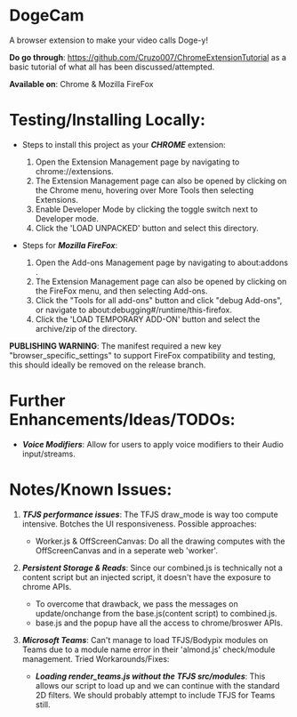 # DogeCam
 A browser extension to make your video calls Doge-y!

 **Do go through**: https://github.com/Cruzo007/ChromeExtensionTutorial as a basic tutorial of what all has been discussed/attempted.
 
 **Available on**: Chrome & Mozilla FireFox

# Testing/Installing Locally:

* Steps to install this project as your ***CHROME*** extension:
  1. Open the Extension Management page by navigating to chrome://extensions.
  2. The Extension Management page can also be opened by clicking on the Chrome menu, hovering over More Tools then selecting Extensions.  
  3. Enable Developer Mode by clicking the toggle switch next to Developer mode.
  4. Click the 'LOAD UNPACKED' button and select this directory.

* Steps for ***Mozilla FireFox***:
  1. Open the Add-ons Management page by navigating to about:addons .
  2. The Extension Management page can also be opened by clicking on the FireFox menu, and then selecting Add-ons.  
  3. Click the "Tools for all add-ons" button and click "debug Add-ons", or navigate to about:debugging#/runtime/this-firefox.
  4. Click the 'LOAD TEMPORARY ADD-ON' button and select the archive/zip of the directory.
 
 **PUBLISHING WARNING**: The manifest required a new key "browser_specific_settings" to support FireFox compatibility and testing, this should ideally be removed on the release branch.

# Further Enhancements/Ideas/TODOs:

* ***Voice Modifiers***: Allow for users to apply voice modifiers to their Audio input/streams.
    
    
# Notes/Known Issues:

1. ***TFJS performance issues***: The TFJS draw_mode is way too compute intensive. Botches the UI responsiveness. Possible approaches:
    * Worker.js & OffScreenCanvas: Do all the drawing computes with the OffScreenCanvas and in a seperate web 'worker'.
  
2. ***Persistent Storage & Reads***: Since our combined.js is technically not a content script but an injected script, it doesn't have the exposure to chrome APIs.
    * To overcome that drawback, we pass the messages on update/onchange from the base.js(content script) to combined.js.
    * base.js and the popup have all the access to chrome/broswer APIs.

3. ***Microsoft Teams***: Can't manage to load TFJS/Bodypix modules on Teams due to a module name error in their 'almond.js' check/module management. Tried Workarounds/Fixes: 
    * ***Loading render_teams.js without the TFJS src/modules***: This allows our script to load up and we can continue with the standard 2D filters. We should probably attempt to include TFJS for Teams still.
    


